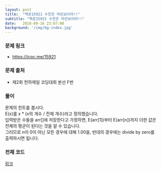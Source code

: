 ```yaml
---
layout: post
title:  "백준15921 수찬은 마린보이야!!"
subtitle: "백준15921 수찬은 마린보이야!!"
date:   2018-09-16 23:07:00
background: '/img/bg-index.jpg'
---
```


### 문제 링크
* https://icpc.me/15921

### 문제 출처
* 제2회 천하제일 코딩대회 본선 F번

### 풀이
문제의 힌트를 봅시다.<br>
E(x)를 x * (x의 개수 / 전체 개수)라고 정의했습니다.<br>
입력받은 수들을 arr[]에 저장한다고 가정하면, E(arr[1])부터 E(arr[n])까지 더한 값은 전체의 평균이 된다는 것을 알 수 있습니다.<br>
그러므로 n이 0이 아닌 모든 경우에 대해 1.00을, 반대의 경우에는 divide by zero를 출력하시면 됩니다.

### 전체 코드
<a href = "https://github.com/justiceHui/BOJ/blob/master/SunrinCCD18/15921.cpp">링크</a>
